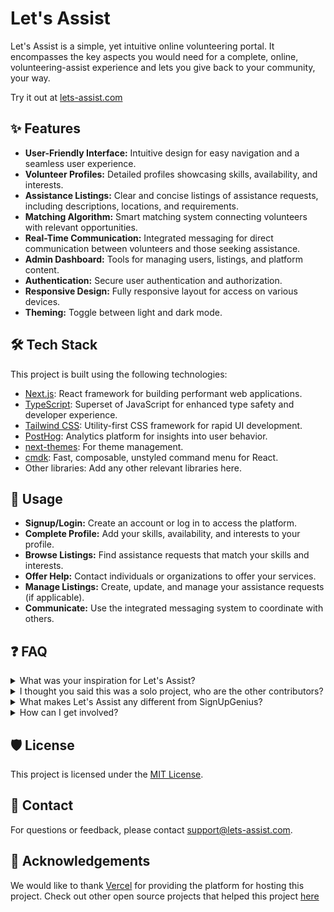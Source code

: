 # Let's Assist

Let's Assist is a simple, yet intuitive online volunteering portal. It encompasses the key aspects you would need for a complete, online, volunteering-assist experience and lets you give back to your community, your way.

Try it out at [lets-assist.com](https://lets-assist.com/)

## ✨ Features

-   **User-Friendly Interface:** Intuitive design for easy navigation and a seamless user experience.
-   **Volunteer Profiles:** Detailed profiles showcasing skills, availability, and interests.
-   **Assistance Listings:** Clear and concise listings of assistance requests, including descriptions, locations, and requirements.
-   **Matching Algorithm:** Smart matching system connecting volunteers with relevant opportunities.
-   **Real-Time Communication:** Integrated messaging for direct communication between volunteers and those seeking assistance.
-   **Admin Dashboard:** Tools for managing users, listings, and platform content.
-   **Authentication:** Secure user authentication and authorization.
-   **Responsive Design:** Fully responsive layout for access on various devices.
-   **Theming:** Toggle between light and dark mode.

## 🛠️ Tech Stack

This project is built using the following technologies:

-   [Next.js](https://nextjs.org/): React framework for building performant web applications.
-   [TypeScript](https://www.typescriptlang.org/): Superset of JavaScript for enhanced type safety and developer experience.
-   [Tailwind CSS](https://tailwindcss.com/): Utility-first CSS framework for rapid UI development.
-   [PostHog](https://posthog.com/): Analytics platform for insights into user behavior.
-   [next-themes](https://github.com/pacocoursey/next-themes): For theme management.
-   [cmdk](https://cmdk.paco.me/): Fast, composable, unstyled command menu for React.
-   Other libraries: Add any other relevant libraries here.

## 📝 Usage

*   **Signup/Login:** Create an account or log in to access the platform.
*   **Complete Profile:** Add your skills, availability, and interests to your profile.
*   **Browse Listings:** Find assistance requests that match your skills and interests.
*   **Offer Help:** Contact individuals or organizations to offer your services.
*   **Manage Listings:** Create, update, and manage your assistance requests (if applicable).
*   **Communicate:** Use the integrated messaging system to coordinate with others.

## ❓ FAQ

<details>
  <summary>What was your inspiration for Let's Assist?</summary>
  <br>
  A: My inspiration for this project actually came from when I went to Santa Cruz Beach and saw a whole ton of trash, scatter all over the beach, and geese getting stuck in it. As I was cleaning up the trash, I thought why don't I make an application so that our whole community can help to clean up something, instead of individual contributions. After I found out about high school volunteering requirements, I knew I could enter a completely untapped market of volunteers to help in their community.
  <br>
  <img src="https://github.com/user-attachments/assets/2e59f1c1-4500-46b1-804f-b5347dfe0b32" alt="Santa Cruz Beach Cleanup" width="500">
</details>



<details>
<summary>I thought you said this was a solo project, who are the other contributors?</summary>
  <br>
A: This is a solo project. Essentially as I was in the creation stage of letsassist, I saw a hackathon and I asked my friends if they wanted to come together to help. We created an initial prototype and submitted that but after that the group disbanded. This was an extremely rough first sketch and after the hackathon I deleted all of it and restarted from scratch with a completely new tech stack, new look and redo(you can check commit history to confirm this :) )
<br>

[Before](https://youtu.be/OTF20YUN25U?si=5pVTplgBM3Kz02OR) and [After](https://lets-assist.com/)
  <br>
  <div style="display: flex; justify-content: space-between;">
    <img src="https://github.com/user-attachments/assets/dc18a87f-fdf1-4334-aa61-cc4dd9f89098" alt="Before Prototype" width="300">
    <img src="https://github.com/user-attachments/assets/b51cc020-bd2c-4d58-bf9a-11edeecac453" alt="After Redo" width="300">
  </div>
</details>

<details>
  <summary>What makes Let's Assist any different from SignUpGenius?</summary>
  <br>
  A: I created Let’s Assist for two main reasons. First, I wanted an easy way to find and browse volunteering opportunities in my community. Second, I needed a fast, efficient way to track my hours across all projects. Let’s Assist solves both issues because platforms like SignUpGenius aren’t designed specifically for volunteering. By addressing these problems, Let’s Assist enhances the experience for thousands of high school volunteers and improves our community with a more meaninngful impact.
</details>

<details>
  <summary>How can I get involved?</summary>
  <br>
  A: You can get involved by creating a profile, browsing listings, and offering your help to those in need.
</details>

## 🛡️ License

This project is licensed under the [MIT License](LICENSE).

## 📧 Contact

For questions or feedback, please contact [support@lets-assist.com](mailto:support@lets-assist.com).

## 🙏 Acknowledgements

We would like to thank [Vercel](https://vercel.com) for providing the platform for hosting this project. Check out other open source projects that helped this project [here](https://lets-assist.com/acknowledgements)